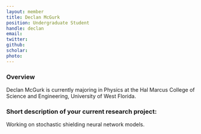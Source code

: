 ```yaml
---
layout: member
title: Declan McGurk 
position: Undergraduate Student
handle: declan
email: 
twitter:
github:
scholar: 
photo: 
---
```


### Overview

Declan McGurk  is currently majoring in Physics at the Hal Marcus College of Science and Engineering, University of West Florida.


### Short description of your current research project:

Working on stochastic shielding neural network models.
